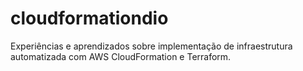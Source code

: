 # cloudformationdio
Experiências e aprendizados sobre implementação de infraestrutura automatizada com AWS CloudFormation e Terraform.
